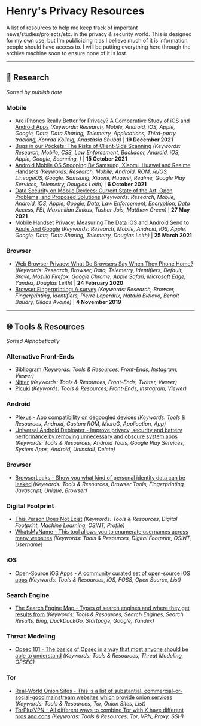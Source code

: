 # Henry's Privacy Resources
A list of resources to help me keep track of important news/studies/projects/etc. in the privacy & security world. This is designed for my own use, but I'm publicizing it as I believe much of it is information people should have access to. I will be putting everything here through the archive machine soon to ensure none of it is lost.
____
## 🔬 Research 
*Sorted by publish date*
### Mobile
- [Are iPhones Really Better for Privacy? A Comparative Study of iOS and Android Apps](https://arxiv.org/pdf/2109.13722.pdf) *(Keywords: Research, Mobile, Android, iOS, Apple, Google, Data, Data Sharing, Telemetry, Applications, Third-party tracking, Konrad Kollnig, Anastasia Shuba)* | **19 December 2021**
- [Bugs in our Pockets: The Risks of Client-Side Scanning](https://arxiv.org/pdf/2110.07450.pdf) *(Keywords: Research, Mobile, CSS, Law Enforcement, Backdoor, Android, iOS, Apple, Google, Scanning, )* | **15 October 2021**
- [Android Mobile OS Snooping By Samsung, Xiaomi, Huawei and Realme Handsets](https://www.scss.tcd.ie/Doug.Leith/Android_privacy_report.pdf) *(Keywords: Research, Mobile, Android, ROM, /e/OS, LineageOS, Google, Samsung, Xiaomi, Huawei, Realme, Google Play Services, Telemetry, Douglas Leith)* | **6 October 2021**
- [Data Security on Mobile Devices: Current State of the Art, Open Problems, and Proposed Solutions](https://arxiv.org/pdf/2105.12613.pdf) *(Keywords: Research, Mobile, Android, iOS, Apple, Google, Data, Law Enforcement, Encryption, Data Access, FBI, Maximilian Zinkus, Tushar Jois, Matthew Green)* | **27 May 2021**
- [Mobile Handset Privacy: Measuring The Data iOS and Android Send to Apple And Google](https://www.scss.tcd.ie/doug.leith/apple_google.pdf) *(Keywords: Research, Mobile, Android, iOS, Apple, Google, Data, Data Sharing, Telemetry, Douglas Leith)* | **25 March 2021**

### Browser
- [Web Browser Privacy: What Do Browsers Say When They Phone Home?](https://www.scss.tcd.ie/Doug.Leith/pubs/browser_privacy.pdf) *(Keywords: Research, Browser, Data, Telemetry, Identifiers, Default, Brave, Mozilla Firefox, Google Chrome, Apple Safari, Microsoft Edge, Yandex, Douglas Leith)* | **24 February 2020**
- [Browser Fingerprinting: A survey](https://arxiv.org/pdf/1905.01051.pdf) *(Keywords: Research, Browser, Fingerprinting, Identifiers, Pierre Laperdrix, Natalia Bielova, Benoit Baudry, Gildas Avoine)* | **4 November 2019**
____
## 🌐 Tools & Resources
*Sorted Alphabetically*
### Alternative Front-Ends
- [Bibliogram](https://bibliogram.art/) *(Keywords: Tools & Resources, Front-Ends, Instagram, Viewer)*
- [Nitter](https://nitter.net/) *(Keywords: Tools & Resources, Front-Ends, Twitter, Viewer)*
- [Picuki](https://www.picuki.com/) *(Keywords: Tools & Resources, Front-Ends, Instagram, Viewer)*

### Android
- [Plexus - App compatibility on degoogled devices](https://plexus.techlore.tech/) *(Keywords: Tools & Resources, Android, Custom ROM, MicroG, Application, App)*
- [Universal Android Debloater - Improve privacy, security and battery performance by removing unnecessary and obscure system apps](https://github.com/0x192/universal-android-debloater) *(Keywords: Tools & Resources, Android Tools, Google Play Services, System Apps, Android, Uninstall, Delete)*

### Browser
- [BrowserLeaks - Show you what kind of personal identity data can be leaked](https://browserleaks.com/) *(Keywords: Tools & Resources, Browser Tools, Fingerprinting, Javascript, Unique, Browser)*

### Digital Footprint
- [This Person Does Not Exist](https://thispersondoesnotexist.com/) *(Keywords: Tools & Resources, Digital Footprint, Machine Learning, OSINT, Profile)*
- [WhatsMyName - This tool allows you to enumerate usernames across many websites](https://whatsmyname.app/) *(Keywords: Tools & Resources, Digital Footprint, OSINT, Username)*

### iOS
- [Open-Source iOS Apps - A community curated set of open-source iOS apps](https://open-source-ios-apps.netlify.app/) *(Keywords: Tools & Resources, iOS, FOSS, Open Source, List)*

### Search Engine
- [The Search Engine Map - Types of search engines and where they get results from](https://www.searchenginemap.com/) *(Keywords: Tools & Resources, Search Engines, Search Results, Bing, DuckDuckGo, Startpage, Google, Yandex)*

### Threat Modeling
- [Opsec 101 - The basics of Opsec in a way that most anyone should be able to understand](https://opsec101.org/) *(Keywords: Tools & Resources, Threat Modeling, OPSEC)*

### Tor
- [Real-World Onion Sites - This is a list of substantial, commercial-or-social-good mainstream websites which provide onion services](https://github.com/alecmuffett/real-world-onion-sites) *(Keywords: Tools & Resources, Tor, Onion Sites, List)*
- [TorPlusVPN - All different ways to combine Tor with X have different pros and cons](https://gitlab.torproject.org/legacy/trac/-/wikis/doc/TorPlusVPN) *(Keywords: Tools & Resources, Tor, VPN, Proxy, SSH)*
